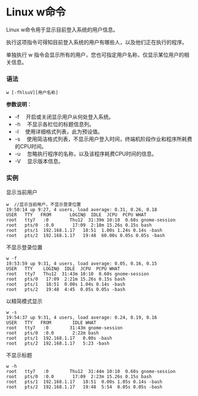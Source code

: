 
# Linux w命令



Linux w命令用于显示目前登入系统的用户信息。

执行这项指令可得知目前登入系统的用户有哪些人，以及他们正在执行的程序。

单独执行 w 指令会显示所有的用户，您也可指定用户名称，仅显示某位用户的相关信息。

### 语法

```
w [-fhlsuV][用户名称]
```

**参数说明**：

*   -f 　开启或关闭显示用户从何处登入系统。
*   -h 　不显示各栏位的标题信息列。
*   -l 　使用详细格式列表，此为预设值。
*   -s 　使用简洁格式列表，不显示用户登入时间，终端机阶段作业和程序所耗费的CPU时间。
*   -u 　忽略执行程序的名称，以及该程序耗费CPU时间的信息。
*   -V 　显示版本信息。

### 实例

显示当前用户

```
w  //显示当前用户，不显示登录位置
19:50:14 up 9:27, 4 users, load average: 0.31, 0.26, 0.18
USER   TTY   FROM       LOGIN@  IDLE  JCPU  PCPU WHAT
root   tty7   :0        Thu12  31:39m 10:10  0.60s gnome-session
root   pts/0  :0.0       17:09  2:18m 15.26s 0.15s bash
root   pts/1  192.168.1.17   18:51  1.00s 1.24s 0.14s -bash
root   pts/2  192.168.1.17   19:48  60.00s 0.05s 0.05s -bash

```

不显示登录位置

```
w -f
19:53:59 up 9:31, 4 users, load average: 0.05, 0.16, 0.15
USER   TTY    LOGIN@  IDLE  JCPU  PCPU WHAT
root   tty7   Thu12  31:43m 10:10  0.60s gnome-session
root   pts/0   17:09  2:21m 15.26s 0.15s bash
root   pts/1   18:51  0.00s 1.04s 0.14s -bash
root   pts/2   19:48  4:45  0.05s 0.05s -bash

```

以精简模式显示

```
w -s
19:54:37 up 9:31, 4 users, load average: 0.24, 0.19, 0.16
USER   TTY   FROM        IDLE WHAT
root   tty7   :0        31:43m gnome-session
root   pts/0  :0.0       2:22m bash
root   pts/1  192.168.1.17   0.00s -bash
root   pts/2  192.168.1.17   5:23 -bash

```

不显示标题

```
w -h
root   tty7   :0        Thu12  31:44m 10:10  0.60s gnome-session
root   pts/0  :0.0       17:09  2:23m 15.26s 0.15s bash
root   pts/1  192.168.1.17   18:51  0.00s 1.05s 0.14s -bash
root   pts/2  192.168.1.17   19:48  5:54  0.05s 0.05s -bash

```



